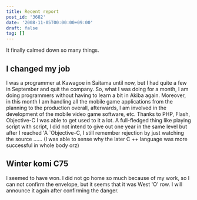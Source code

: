 ```yaml
---
title: Recent report
post_id: '3682'
date: '2008-11-05T00:00:00+09:00'
draft: false
tag: []
---
```


It finally calmed down so many things.

## I changed my job

I was a programmer at Kawagoe in Saitama until now, but I had quite a few in September and quit the company. So, what I was doing for a month, I am doing programmers without having to learn a bit in Akiba again. Moreover, in this month I am handling all the mobile game applications from the planning to the production overall, afterwards, I am involved in the development of the mobile video game software, etc. Thanks to PHP, Flash, Objective-C I was able to get used to it a lot. A full-fledged thing like playing script with script, I did not intend to give out one year in the same level but after I reached 'A `Objective-C, I still remember rejection by just watching the source ...... (I was able to sense why the later C ++ language was more successful in whole body orz)

## Winter komi C75

I seemed to have won. I did not go home so much because of my work, so I can not confirm the envelope, but it seems that it was West 'O' row. I will announce it again after confirming the danger.